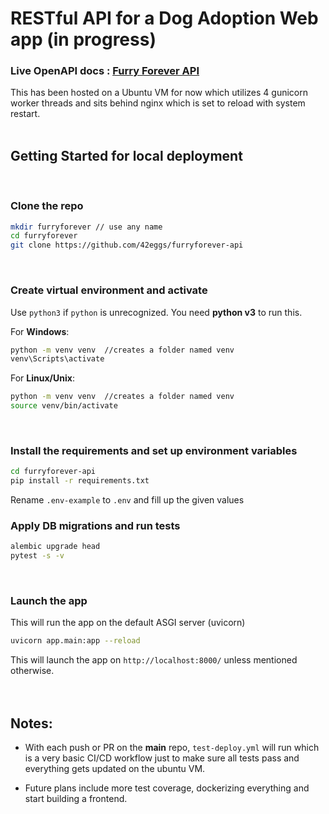 # RESTful API for a Dog Adoption Web app (in progress)

### Live OpenAPI docs : <ins>[Furry Forever API](http://64.227.129.68/docs)</ins>

This has been hosted on a Ubuntu VM for now which utilizes 4 gunicorn worker threads and sits behind nginx which is set to reload with system restart.
<br><br>

## Getting Started for local deployment
<br>

### Clone the repo

```bash
mkdir furryforever // use any name 
cd furryforever 
git clone https://github.com/42eggs/furryforever-api
```
<br>

### Create virtual environment and activate

Use `python3` if `python` is unrecognized. 
You need **python v3** to run this.

For **Windows**:

```bash
python -m venv venv  //creates a folder named venv
venv\Scripts\activate
```

For **Linux/Unix**:

```bash
python -m venv venv  //creates a folder named venv
source venv/bin/activate
```
<br>

### Install the requirements and set up environment variables

```bash
cd furryforever-api
pip install -r requirements.txt
```
Rename `.env-example` to `.env` and fill up the given values
<br>

### Apply DB migrations and run tests


```bash
alembic upgrade head
pytest -s -v
```
<br>


### Launch the app
This will run the app on the default ASGI server (uvicorn)

```bash
uvicorn app.main:app --reload
```

This will launch the app on `http://localhost:8000/` unless mentioned otherwise.
<br><br><br>



## Notes:

- With each push or PR on the **main** repo, `test-deploy.yml` will run which is a very basic CI/CD workflow just to make sure all tests pass and everything gets updated on the ubuntu VM.

- Future plans include more test coverage, dockerizing everything and start building a frontend.

